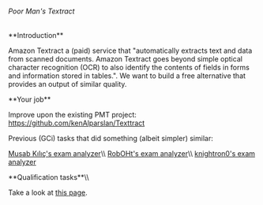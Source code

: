 ###### Poor Man\'s Textract

 **Introduction\*\*

Amazon Textract a (paid) service that "automatically extracts text and
data from scanned documents. Amazon Textract goes beyond simple optical
character recognition (OCR) to also identify the contents of fields in
forms and information stored in tables.". We want to build a free
alternative that provides an output of similar quality.

 **Your job\*\*

Improve upon the existing PMT project:
<https://github.com/kenAlparslan/Texttract>

Previous (GCi) tasks that did something (albeit simpler) similar:

[Musab Kılıç\'s exam
analyzer](https://github.com/musabkilic/ExamAnalyzer)\\\\
[RobOHt\'s exam
analyzer](https://https://github.com/RobOHt/AutomataQP-Decomposer)\\\\
[knightron0\'s exam
analyzer](https://github.com/knightron0/exam-analyzer)

 **Qualification tasks\*\*\\\\

Take a look at [this
page](https://ccextractor.org/public:gsoc:takehome).
